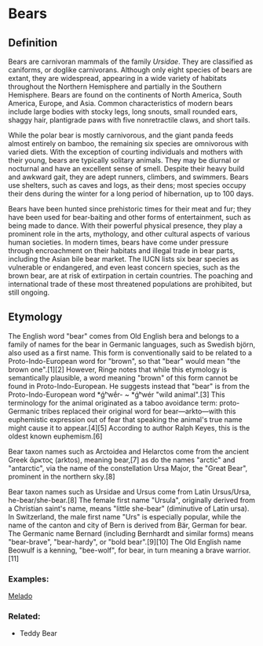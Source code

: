 # Bears

## Definition


Bears are carnivoran mammals of the family *Ursidae*. They are classified as caniforms, or doglike carnivorans. Although only eight species of bears are extant, they are widespread, appearing in a wide variety of habitats throughout the Northern Hemisphere and partially in the Southern Hemisphere. Bears are found on the continents of North America, South America, Europe, and Asia. Common characteristics of modern bears include large bodies with stocky legs, long snouts, small rounded ears, shaggy hair, plantigrade paws with five nonretractile claws, and short tails.

While the polar bear is mostly carnivorous, and the giant panda feeds almost entirely on bamboo, the remaining six species are omnivorous with varied diets. With the exception of courting individuals and mothers with their young, bears are typically solitary animals. They may be diurnal or nocturnal and have an excellent sense of smell. Despite their heavy build and awkward gait, they are adept runners, climbers, and swimmers. Bears use shelters, such as caves and logs, as their dens; most species occupy their dens during the winter for a long period of hibernation, up to 100 days.

Bears have been hunted since prehistoric times for their meat and fur; they have been used for bear-baiting and other forms of entertainment, such as being made to dance. With their powerful physical presence, they play a prominent role in the arts, mythology, and other cultural aspects of various human societies. In modern times, bears have come under pressure through encroachment on their habitats and illegal trade in bear parts, including the Asian bile bear market. The IUCN lists six bear species as vulnerable or endangered, and even least concern species, such as the brown bear, are at risk of extirpation in certain countries. The poaching and international trade of these most threatened populations are prohibited, but still ongoing.

## Etymology
The English word "bear" comes from Old English bera and belongs to a family of names for the bear in Germanic languages, such as Swedish björn, also used as a first name. This form is conventionally said to be related to a Proto-Indo-European word for "brown", so that "bear" would mean "the brown one".[1][2] However, Ringe notes that while this etymology is semantically plausible, a word meaning "brown" of this form cannot be found in Proto-Indo-European. He suggests instead that "bear" is from the Proto-Indo-European word *ǵʰwḗr- ~ *ǵʰwér "wild animal".[3] This terminology for the animal originated as a taboo avoidance term: proto-Germanic tribes replaced their original word for bear—arkto—with this euphemistic expression out of fear that speaking the animal's true name might cause it to appear.[4][5] According to author Ralph Keyes, this is the oldest known euphemism.[6]

Bear taxon names such as Arctoidea and Helarctos come from the ancient Greek ἄρκτος (arktos), meaning bear,[7] as do the names "arctic" and "antarctic", via the name of the constellation Ursa Major, the "Great Bear", prominent in the northern sky.[8]

Bear taxon names such as Ursidae and Ursus come from Latin Ursus/Ursa, he-bear/she-bear.[8] The female first name "Ursula", originally derived from a Christian saint's name, means "little she-bear" (diminutive of Latin ursa). In Switzerland, the male first name "Urs" is especially popular, while the name of the canton and city of Bern is derived from Bär, German for bear. The Germanic name Bernard (including Bernhardt and similar forms) means "bear-brave", "bear-hardy", or "bold bear".[9][10] The Old English name Beowulf is a kenning, "bee-wolf", for bear, in turn meaning a brave warrior.[11]
### Examples:
[Melado](/wiki/Melado)
### Related: 
* Teddy Bear

